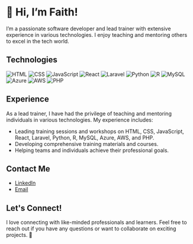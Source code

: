 # 👋 Hi, I’m Faith!
 I’m a passionate software developer and lead trainer with extensive experience in various technologies. I enjoy teaching and mentoring others to excel in the tech world.


 ## Technologies
 ![HTML](https://img.shields.io/badge/HTML-E34F26?style=flat&logo=html5&logoColor=white)
![CSS](https://img.shields.io/badge/CSS-1572B6?style=flat&logo=css3&logoColor=white)
![JavaScript](https://img.shields.io/badge/JavaScript-F7DF1C?style=flat&logo=javascript&logoColor=black)
![React](https://img.shields.io/badge/React-61DAFB?style=flat&logo=react&logoColor=black)
![Laravel](https://img.shields.io/badge/Laravel-E74430?style=flat&logo=laravel&logoColor=white)
![Python](https://img.shields.io/badge/Python-3776AB?style=flat&logo=python&logoColor=white)
![R](https://img.shields.io/badge/R-276DC3?style=flat&logo=r&logoColor=white)
![MySQL](https://img.shields.io/badge/MySQL-4479A1?style=flat&logo=mysql&logoColor=white)
![Azure](https://img.shields.io/badge/Azure-0078D4?style=flat&logo=microsoftazure&logoColor=white)
![AWS](https://img.shields.io/badge/AWS-232F3E?style=flat&logo=amazonaws&logoColor=white)
![PHP](https://img.shields.io/badge/PHP-777BB4?style=flat&logo=php&logoColor=white)
  
 ## Experience
As a lead trainer, I have had the privilege of teaching and mentoring individuals in various technologies. My experience includes:

- Leading training sessions and workshops on HTML, CSS, JavaScript, React, Laravel, Python, R, MySQL, Azure, AWS, and PHP.
- Developing comprehensive training materials and courses.
- Helping teams and individuals achieve their professional goals.
  
## Contact Me

- [LinkedIn](https://www.linkedin.com/in/faith-musyokae)
- [Email](mailto:faithit@gmail.com)

## Let's Connect!

I love connecting with like-minded professionals and learners. Feel free to reach out if you have any questions or want to collaborate on exciting projects. 🚀 
<!---
faithit/faithit is a ✨ special ✨ repository because its `README.md` (this file) appears on your GitHub profile.
You can click the Preview link to take a look at your changes.
- [Twitter](https://twitter.com/yourhandle)
--->
